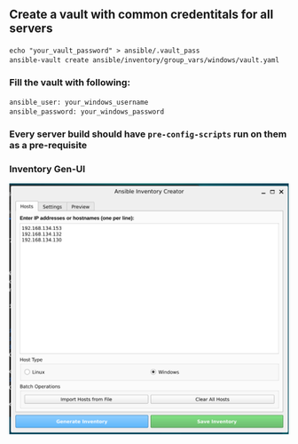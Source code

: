 ## Create a vault with common credentitals for all servers  
`echo "your_vault_password" > ansible/.vault_pass`  
`ansible-vault create ansible/inventory/group_vars/windows/vault.yaml`
  
### Fill the vault with following:  
`ansible_user: your_windows_username`  
`ansible_password: your_windows_password`  

### Every server build should have `pre-config-scripts` run on them as a pre-requisite

### Inventory Gen-UI
![Alt text](images/inventory-gen.png)